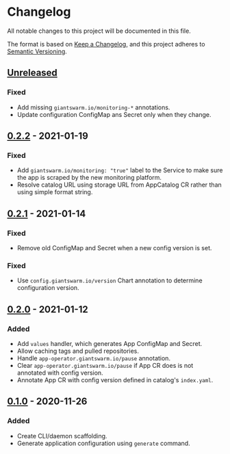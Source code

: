 # Changelog

All notable changes to this project will be documented in this file.

The format is based on [Keep a Changelog](https://keepachangelog.com/en/1.0.0/),
and this project adheres to [Semantic Versioning](https://semver.org/spec/v2.0.0.html).

## [Unreleased]

### Fixed

- Add missing `giantswarm.io/monitoring-*` annotations.
- Update configuration ConfigMap ans Secret only when they change.

## [0.2.2] - 2021-01-19

### Fixed

- Add `giantswarm.io/monitoring: "true"` label to the Service to make sure the
  app is scraped by the new monitoring platform.
- Resolve catalog URL using storage URL from AppCatalog CR rather than using
  simple format string.

## [0.2.1] - 2021-01-14

### Fixed

- Remove old ConfigMap and Secret when a new config version is set.

### Fixed

- Use `config.giantswarm.io/version` Chart annotation to determine configuration version.

## [0.2.0] - 2021-01-12

### Added
- Add `values` handler, which generates App ConfigMap and Secret.
- Allow caching tags and pulled repositories.
- Handle `app-operator.giantswarm.io/pause` annotation.
- Clear `app-operator.giantswarm.io/pause` if App CR does is not annotated with config version.
- Annotate App CR with config version defined in catalog's `index.yaml`.

## [0.1.0] - 2020-11-26

### Added

- Create CLI/daemon scaffolding.
- Generate application configuration using `generate` command.

[Unreleased]: https://github.com/giantswarm/config-controller/compare/v0.2.2...HEAD
[0.2.2]: https://github.com/giantswarm/config-controller/compare/v0.2.1...v0.2.2
[0.2.1]: https://github.com/giantswarm/config-controller/compare/v0.2.0...v0.2.1
[0.2.0]: https://github.com/giantswarm/config-controller/releases/tag/v0.2.0
[0.1.0]: https://github.com/giantswarm/config-controller/releases/tag/v0.1.0
